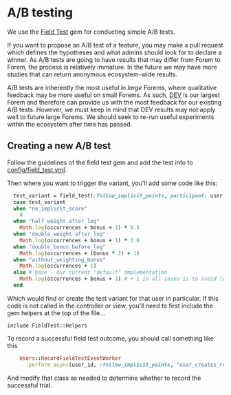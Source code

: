# A/B testing

We use the [Field Test](https://github.com/ankane/field_test) gem for conducting
simple A/B tests.

If you want to propose an A/B test of a feature, you may make a pull request
which defines the hypotheses and what admins should look for to declare a
winner. As A/B tests are going to have results that may differ from Forem to
Forem, the process is relatively immature. In the future we may have more
studies that can return anonymous ecosystem-wide results.

A/B tests are inherently the most useful in _large_ Forems, where qualitative
feedback may be more useful on small Forems. As such, [DEV](https://dev.to) is
our largest Forem and therefore can provide us with the most feedback for our
existing A/B tests. However, we must keep in mind that DEV results may not apply
well to future large Forems. We should seek to re-run useful experiments within
the ecosystem after time has passed.

## Creating a new A/B test

Follow the guidelines of the field test gem and add the test info to
[config/field_test.yml](https://github.com/forem/forem/blob/main/config/field_test.yml).

Then where you want to trigger the variant, you'll add some code like this:

```ruby
  test_variant = field_test(:follow_implicit_points, participant: user)
  case test_variant
  when "no_implicit_score"
    0
  when "half_weight_after_log"
    Math.log(occurrences + bonus + 1) * 0.5
  when "double_weight_after_log"
    Math.log(occurrences + bonus + 1) * 2.0
  when "double_bonus_before_log"
    Math.log(occurrences + (bonus * 2) + 1)
  when "without_weighting_bonus"
    Math.log(occurrences + 1)
  else # base - Our current "default" implementation
    Math.log(occurrences + bonus + 1) # + 1 in all cases is to avoid log(0) => -infinity
  end
```

Which would find or create the test variant for that user in particular. If this
code is not called in the controller or view, you'll need to first include the
gem helpers at the top of the file...

```
include FieldTest::Helpers
```

To record a successful field test outcome, you should call something like this

```ruby
    Users::RecordFieldTestEventWorker
      .perform_async(user_id, :follow_implicit_points, "user_creates_reaction")
```

And modify that class as needed to determine whether to record the successful
trial.
